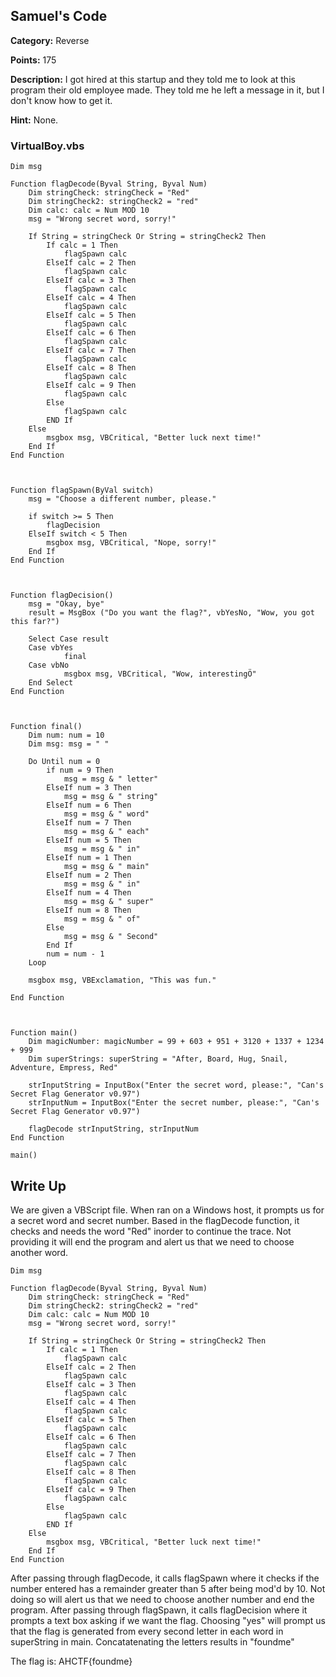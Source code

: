 
## Samuel's Code

**Category:** Reverse

**Points:** 175

**Description:** I got hired at this startup and they told me to look at this program their old employee made. They told me he left a message in it, but I don't know how to get it.

**Hint:** None.

### VirtualBoy.vbs
``` vbs
Dim msg

Function flagDecode(Byval String, Byval Num)
	Dim stringCheck: stringCheck = "Red"
	Dim stringCheck2: stringCheck2 = "red"
	Dim calc: calc = Num MOD 10
	msg = "Wrong secret word, sorry!"

	If String = stringCheck Or String = stringCheck2 Then
		If calc = 1 Then
   			flagSpawn calc
		ElseIf calc = 2 Then
			flagSpawn calc 
		ElseIf calc = 3 Then
			flagSpawn calc
		ElseIf calc = 4 Then
			flagSpawn calc
		ElseIf calc = 5 Then
			flagSpawn calc
		ElseIf calc = 6 Then
			flagSpawn calc
		ElseIf calc = 7 Then
			flagSpawn calc
		ElseIf calc = 8 Then
			flagSpawn calc
		ElseIf calc = 9 Then
			flagSpawn calc
		Else
			flagSpawn calc
		END If
	Else
		msgbox msg, VBCritical, "Better luck next time!"
	End If
End Function



Function flagSpawn(ByVal switch)
	msg = "Choose a different number, please."

	if switch >= 5 Then
		flagDecision
	ElseIf switch < 5 Then
		msgbox msg, VBCritical, "Nope, sorry!"	
	End If
End Function



Function flagDecision()
	msg = "Okay, bye"
	result = MsgBox ("Do you want the flag?", vbYesNo, "Wow, you got this far?")

	Select Case result
	Case vbYes
    		final
	Case vbNo
    		msgbox msg, VBCritical, "Wow, interestingÖ"
	End Select
End Function



Function final()
	Dim num: num = 10
	Dim msg: msg = " "

	Do Until num = 0
		if num = 9 Then
			msg = msg & " letter"
		ElseIf num = 3 Then
			msg = msg & " string"
		ElseIf num = 6 Then
			msg = msg & " word"
		ElseIf num = 7 Then
			msg = msg & " each"
		ElseIf num = 5 Then
			msg = msg & " in"
		ElseIf num = 1 Then
			msg = msg & " main"
		ElseIf num = 2 Then
			msg = msg & " in"
		ElseIf num = 4 Then
			msg = msg & " super"
		ElseIf num = 8 Then
			msg = msg & " of"
		Else
			msg = msg & " Second"
		End If
		num = num - 1
	Loop
	
	msgbox msg, VBExclamation, "This was fun."
	
End Function



Function main()
	Dim magicNumber: magicNumber = 99 + 603 + 951 + 3120 + 1337 + 1234 + 999
	Dim superStrings: superString = "After, Board, Hug, Snail, Adventure, Empress, Red" 	

	strInputString = InputBox("Enter the secret word, please:", "Can's Secret Flag Generator v0.97")
	strInputNum = InputBox("Enter the secret number, please:", "Can's Secret Flag Generator v0.97")

	flagDecode strInputString, strInputNum
End Function

main()

```

## Write Up

We are given a VBScript file. When ran on a Windows host, it prompts us for a secret word and secret number. Based in the flagDecode function, it checks and needs the word "Red" inorder to continue the trace. Not providing it will end the program and alert us that we need to choose another word.
``` vbs
Dim msg

Function flagDecode(Byval String, Byval Num)
	Dim stringCheck: stringCheck = "Red"
	Dim stringCheck2: stringCheck2 = "red"
	Dim calc: calc = Num MOD 10
	msg = "Wrong secret word, sorry!"

	If String = stringCheck Or String = stringCheck2 Then
		If calc = 1 Then
   			flagSpawn calc
		ElseIf calc = 2 Then
			flagSpawn calc 
		ElseIf calc = 3 Then
			flagSpawn calc
		ElseIf calc = 4 Then
			flagSpawn calc
		ElseIf calc = 5 Then
			flagSpawn calc
		ElseIf calc = 6 Then
			flagSpawn calc
		ElseIf calc = 7 Then
			flagSpawn calc
		ElseIf calc = 8 Then
			flagSpawn calc
		ElseIf calc = 9 Then
			flagSpawn calc
		Else
			flagSpawn calc
		END If
	Else
		msgbox msg, VBCritical, "Better luck next time!"
	End If
End Function
```

After passing through flagDecode, it calls flagSpawn where it checks if the number entered has a remainder greater than 5 after being mod'd by 10. Not doing so will alert us that we need to choose another number and end the program. After passing through flagSpawn, it calls flagDecision where it prompts a text box asking if we want the flag. Choosing "yes" will prompt us that the flag is generated from every second letter in each word in superString in main. Concatatenating the letters results in "foundme"

The flag is: AHCTF{foundme}
